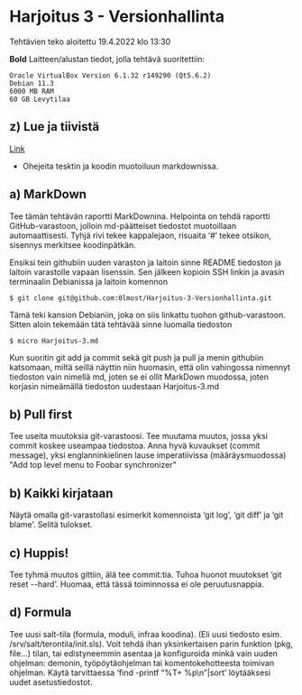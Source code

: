 # Harjoitus 3 - Versionhallinta

Tehtävien teko aloitettu 19.4.2022 klo 13:30

**Bold** Laitteen/alustan tiedot, jolla tehtävä suoritettiin:

    Oracle VirtualBox Version 6.1.32 r149290 (Qt5.6.2)
    Debian 11.3
    6000 MB RAM
    60 GB Levytilaa

## z) Lue ja tiivistä 

[Link](https://commonmark.org/help/)

- Ohejeita tesktin ja koodin muotoiluun markdownissa.

## a) MarkDown 

Tee tämän tehtävän raportti MarkDownina. Helpointa on tehdä raportti GitHub-varastoon, jolloin md-päätteiset tiedostot muotoillaan automaattisesti. Tyhjä rivi tekee kappalejaon, risuaita ‘#’ tekee otsikon, sisennys merkitsee koodinpätkän.

Ensiksi tein githubiin uuden varaston ja laitoin sinne README tiedoston ja laitoin varastolle vapaan lisenssin. Sen jälkeen kopioin SSH linkin ja avasin terminaalin Debianissa ja laitoin komennon

	$ git clone git@github.com:0lmost/Harjoitus-3-Versionhallinta.git

Tämä teki kansion Debianiin, joka on siis linkattu tuohon github-varastoon. Sitten aloin tekemään tätä tehtävää sinne luomalla tiedoston

	$ micro Harjoitus-3.md

Kun suoritin git add ja commit sekä git push ja pull ja menin githubiin katsomaan, miltä seillä näyttin niin huomasin, että olin vahingossa nimennyt tiedoston vain nimellä md, joten se ei ollit MarkDown muodossa, joten korjasin nimeämällä tiedoston uudestaan Harjoitus-3.md


## b) Pull first

Tee useita muutoksia git-varastoosi. Tee muutama muutos, jossa yksi commit koskee useampaa tiedostoa. Anna hyvä kuvaukset (commit message), yksi englanninkielinen lause imperatiivissa (määräysmuodossa) "Add top level menu to Foobar synchronizer"


## b) Kaikki kirjataan

Näytä omalla git-varastollasi esimerkit komennoista ‘git log’, ‘git diff’ ja ‘git blame’. Selitä tulokset.


## c) Huppis!

Tee tyhmä muutos gittiin, älä tee commit:tia. Tuhoa huonot muutokset ‘git reset --hard’. Huomaa, että tässä toiminnossa ei ole peruutusnappia.

## d) Formula

Tee uusi salt-tila (formula, moduli, infraa koodina). (Eli uusi tiedosto esim. /srv/salt/terontila/init.sls). Voit tehdä ihan yksinkertaisen parin funktion (pkg, file...) tilan, tai edistyneemmin asentaa ja konfiguroida minkä vain uuden ohjelman: demonin, työpöytäohjelman tai komentokehotteesta toimivan ohjelman. Käytä tarvittaessa ‘find -printf “%T+ %p\n”|sort’ löytääksesi uudet asetustiedostot.

